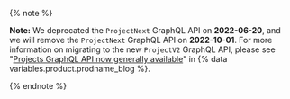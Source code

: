 {% note %}

**Note:** We deprecated the `ProjectNext` GraphQL API on **2022-06-20**, and we will remove the `ProjectNext` GraphQL API on **2022-10-01**. For more information on migrating to the new `ProjectV2` GraphQL API, please see "[Projects GraphQL API now generally available](https://github.blog/changelog/)" in {% data variables.product.prodname_blog %}.

{% endnote %}